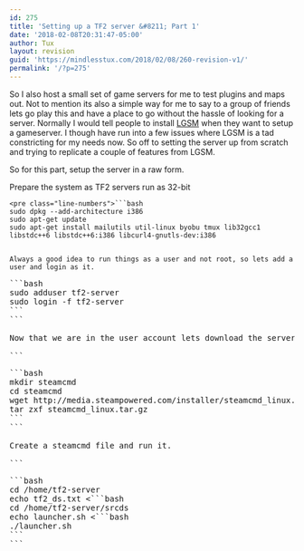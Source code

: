 ```yaml
---
id: 275
title: 'Setting up a TF2 server &#8211; Part 1'
date: '2018-02-08T20:31:47-05:00'
author: Tux
layout: revision
guid: 'https://mindlesstux.com/2018/02/08/260-revision-v1/'
permalink: '/?p=275'
---
```


So I also host a small set of game servers for me to test plugins and maps out. Not to mention its also a simple way for me to say to a group of friends lets go play this and have a place to go without the hassle of looking for a server. Normally I would tell people to install [LGSM](https://gameservermanagers.com/lgsm/tf2server/) when they want to setup a gameserver. I though have run into a few issues where LGSM is a tad constricting for my needs now. So off to setting the server up from scratch and trying to replicate a couple of features from LGSM.

So for this part, setup the server in a raw form.

Prepare the system as TF2 servers run as 32-bit

```
<pre class="line-numbers">```bash
sudo dpkg --add-architecture i386
sudo apt-get update
sudo apt-get install mailutils util-linux byobu tmux lib32gcc1 libstdc++6 libstdc++6:i386 libcurl4-gnutls-dev:i386
```
```

Always a good idea to run things as a user and not root, so lets add a user and login as it.

```
<pre class="line-numbers">```bash
sudo adduser tf2-server
sudo login -f tf2-server
```
```

Now that we are in the user account lets download the server. First we need to download steamcmd.

```
<pre class="line-numbers">```bash
mkdir steamcmd
cd steamcmd
wget http://media.steampowered.com/installer/steamcmd_linux.tar.gz
tar zxf steamcmd_linux.tar.gz
```
```

Create a steamcmd file and run it.

```
<pre class="line-numbers">```bash
cd /home/tf2-server
echo tf2_ds.txt <<EOF
login anonymous
force_install_dir /home/tf2-server/srcds
app_update 232250
quit
EOF
./steamcmd.sh +runscript tf2_ds.txt
```
```

Now to create a launcher script.

```
<pre class="line-numbers">```bash
cd /home/tf2-server/srcds
echo launcher.sh <<EOF
#!/bin/bash
OPTS="-console -debug"
OPTS="$OPTS -game tf +sv_pure 1 -secured -timeout 3"
OPTS="$OPTS +ip 0.0.0.0 -port 27015"
#OPTS="$OPTS +map ctf_2fort"
OPTS="$OPTS +randommap"
OPTS="$OPTS +maxplayers 32"
OPTS="$OPTS -autoupdate -steam_dir /home/tf2-server/srcds/ -steamcmd_script /home/tf2-server/steamcmd/tf2_ds.txt"
OPTS="$OPTS +sv_shutdown_timeout_minutes 40"
./srcds_run $OPTS
EOF
chmod +x launcher.sh
```
```

At this point it is possible to launch the server.

```
<pre class="line-numbers">```bash
./launcher.sh
```
```